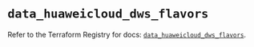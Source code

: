 # `data_huaweicloud_dws_flavors`

Refer to the Terraform Registry for docs: [`data_huaweicloud_dws_flavors`](https://registry.terraform.io/providers/huaweicloud/huaweicloud/1.71.1/docs/data-sources/dws_flavors).
